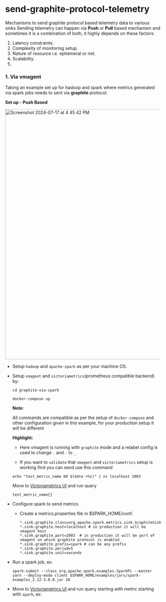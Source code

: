 # send-graphite-protocol-telemetry
Mechanisms to send graphite protocol based telemetry data to various sinks
Sending telemetry can happen via **Push** or **Pull** based mechanism and sometimes it is a combination of both, it highly depends on these factors:
1. Latency constraints.
2. Complexity of monitoring setup.
3. Nature of resource i.e. ephemeral or not.
4. Scalability.
5. 


### 1. Via vmagent

Taking an example set up for hadoop and spark where metrics generated via spark jobs needs to sent via **graphite** protocol.

**Set up - Push Based**


  <img width="809" alt="Screenshot 2024-07-17 at 4 45 42 PM" src="https://github.com/user-attachments/assets/2a9be30b-4a1b-4c26-b32c-780ff1475df0">

- Setup `hadoop` and `apache-spark` as per your machine OS.

- Setup `vmagent` and `victoriametrics`(prometheus compatible backend) by:
  

   `
   cd graphite-via-spark
   `
  
   `
   docker-compose up
   `
  
   **Note**:

  All commands are compatible as per the setup of `docker-compose` and other configuration given in this example,
  for your production setup it will be different
  

   **Highlight:**

   - Here vmagent is running with `graphite` mode and a relabel config is used to change `.` and `-` to `_`

   - If you want to `validate` that `vmagent` and `victoriametrics` setup is working find you can send use this
   command 

    ```
    echo "test_metric_name 60 $(date +%s)" | nc localhost 2003
    ```
  
    Move to [Victoriametrics UI](http://localhost:8439) and run query

    ```
    test_metric_name{}
    ```
  
- Configure spark to send metrics
    - Create a metrics.properties file in $SPARK_HOME/conf:
      
      ```
      *.sink.graphite.class=org.apache.spark.metrics.sink.GraphiteSink
      *.sink.graphite.host=localhost # in production it will be vmagent host 
      *.sink.graphite.port=2003  # in production it will be port of vmagent on which graphite protocol is enabled
      *.sink.graphite.prefix=spark # can be any prefix
      *.sink.graphite.period=5
      *.sink.graphite.unit=seconds
- Run a spark job, ex:

  `spark-submit --class org.apache.spark.examples.SparkPi --master yarn --deploy-mode client $SPARK_HOME/examples/jars/spark-examples_2.12-3.0.0.jar 10
  `

- Move to [Victoriametrics UI](http://localhost:8439) and run query starting with metric starting with `spark`, ex:

  ```
  



   
